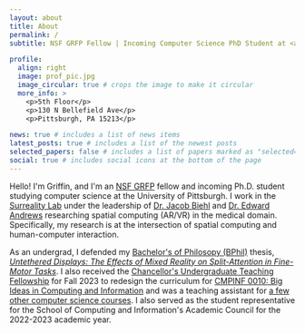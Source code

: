 ```yaml
---
layout: about
title: About
permalink: /
subtitle: NSF GRFP Fellow | Incoming Computer Science PhD Student at <a href='#'>University of Pittsburgh</a> 

profile:
  align: right
  image: prof_pic.jpg
  image_circular: true # crops the image to make it circular
  more_info: >
    <p>5th Floor</p>
    <p>130 N Bellefield Ave</p>
    <p>Pittsburgh, PA 15213</p>

news: true # includes a list of news items
latest_posts: true # includes a list of the newest posts
selected_papers: false # includes a list of papers marked as "selected={true}"
social: true # includes social icons at the bottom of the page
---
```


Hello! I'm Griffin, and I'm an [NSF GRFP](https://www.nsfgrfp.org/) fellow and incoming Ph.D. student studying computer science at the University of Pittsburgh. I work in the [Surreality Lab](https://surreality.pitt.edu) under the leadership of [Dr. Jacob Biehl](https://jtbiehl.github.io/) and [Dr. Edward Andrews](https://www.neurosurgery.pitt.edu/people/edward-andrews) researching spatial computing (AR/VR) in the medical domain. Specifically, my research is at the intersection of spatial computing and human-computer interaction.


As an undergrad, I defended my [Bachelor's of Philosopy (BPhil)](https://www.frederickhonors.pitt.edu/academics/bachelor-philosophy-bphil-degree) thesis, _[Untethered Displays: The Effects of Mixed Reality on Split-Attention in Fine-Motor Tasks](http://d-scholarship.pitt.edu/46106/)_. I also received the [Chancellor's Undergraduate Teaching Fellowship](https://www.frederickhonors.pitt.edu/research/research-creative-fellowships/chancellors-undergraduate-teaching-fellowships) for Fall 2023 to redesign the curriculum for [CMPINF 0010: Big Ideas in Computing and Information](https://courses.sci.pitt.edu/courses/view/CMPINF-0010) and was a teaching assistant for [a few other computer science courses](/teaching). I also served as the student representative for the School of Computing and Information's Academic Council for the 2022-2023 academic year.

<!-- 
I have also worked with [Dr. Ioannis Zervantonakis' lab](https://www.zervalab.com/) through the [Hillman Academy](https://hillmanacademy.upmc.com/) studying biological image analysis and fibroblast-mediated drug resistance in HER2+ breast cancer. Some of my work from the Zervantonakis lab appeared at the 2021 AMIA National Symposium in their [High School Scholars Program](https://amia.org/education-events/amia-2021-annual-symposium/high-school-scholars). I served as a Resident Assistant for the Hillman Academy in 2023.

Before coming to Pitt, I was named as one of [Junior Achievement of Western Pennsylvania's 18 Under Eighteen](https://www.post-gazette.com/life/goodness/2022/01/28/The-18-Under-Eighteen-Junior-Achievement-of-Western-Pennsylvania-young-people-winners/stories/202201300006) and worked with the [IC4 Project](https://ic4.site/index.html) (now the ABLE Project), where I taught Python to students from all over the world and developed educational technology to streamline virtual learning in computer science. 

I also like to play guitar, piano, and golf.-->